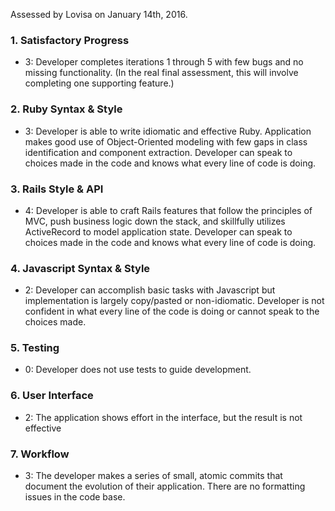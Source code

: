Assessed by Lovisa on January 14th, 2016.

### 1. Satisfactory Progress

* 3: Developer completes iterations 1 through 5 with few bugs and no missing functionality. (In the real final assessment, this will involve completing one supporting feature.)

### 2. Ruby Syntax & Style

* 3: Developer is able to write idiomatic and effective Ruby. Application makes good use of Object-Oriented modeling with few gaps in class identification and component extraction. Developer can speak to choices made in the code and knows what every line of code is doing.

### 3. Rails Style & API

* 4: Developer is able to craft Rails features that follow the principles of MVC, push business logic down the stack, and skillfully utilizes ActiveRecord to model application state. Developer can speak to choices made in the code and knows what every line of code is doing.

### 4. Javascript Syntax & Style

* 2: Developer can accomplish basic tasks with Javascript but implementation is largely copy/pasted or non-idiomatic. Developer is not confident in what every line of the code is doing or cannot speak to the choices made.

### 5. Testing

* 0: Developer does not use tests to guide development.

### 6. User Interface

* 2: The application shows effort in the interface, but the result is not effective

### 7. Workflow

* 3: The developer makes a series of small, atomic commits that document the evolution of their application. There are no formatting issues in the code base.
